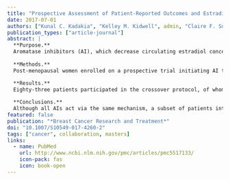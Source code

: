 ```yaml
---
title: "Prospective Assessment of Patient-Reported Outcomes and Estradiol and Drug Concentrations in Patients Experiencing Toxicity from Adjuvant Aromatase Inhibitors"
date: 2017-07-01
authors: ["Kunal C. Kadakia", "Kelley M. Kidwell", admin, "Claire F. Snyder", "Anna Maria Storniolo", "Julie L. Otte", "David A. Flockhart", "Daniel F. Hayes", "Vered Stearns", "N. Lynn Henry"]
publication_types: ["article-journal"]
abstract: |
  **Purpose.**
  Aromatase inhibitors (AI), which decrease circulating estradiol concentrations in post-menopausal women, are associated with toxicities that limit adherence. Approximately one-third of patients will tolerate a different AI after not tolerating the first. We report the effect of crossover from exemestane to letrozole or vice versa on patient-reported outcomes (PROs) and whether the success of crossover is due to lack of estrogen suppression.
  
  **Methods.**
  Post-menopausal women enrolled on a prospective trial initiating AI therapy for early-stage breast cancer were randomized to exemestane or letrozole. Those that discontinued for intolerance were offered protocol-directed crossover to the other AI after a washout period. Changes in PROs, including pain [Visual Analog Scale (VAS)] and functional status [Health Assessment Questionnaire (HAQ)], were compared after 3 months on the first versus the second AI. Estradiol and drug concentrations were measured.

  **Results.**
  Eighty-three patients participated in the crossover protocol, of whom 91.3% reported improvement in symptoms prior to starting the second AI. Functional status worsened less after 3 months with the second AI (HAQ mean change AI #1: 0.2 [SD 0.41] vs. AI #2: −0.05 [SD 0.36]; p = 0.001); change in pain scores was similar between the first and second AI (VAS mean change AI #1: 0.8 [SD 2.7] vs. AI #2: −0.2 [SD 2.8]; p = 0.19). No statistical differences in estradiol or drug concentrations were found between those that continued or discontinued AI after crossover.
  
  **Conclusions.**
  Although all AIs act via the same mechanism, a subset of patients intolerant to one AI report improved PROs with a different one. The mechanism of this tolerance remains unknown, but does not appear to be due to non-adherence to, or insufficient estrogen suppression by, the second AI.
featured: false
publication: "*Breast Cancer Research and Treatment*"
doi: "10.1007/S10549-017-4260-2"
tags: ["cancer", collaboration, masters]
links:
  - name: PubMed
    url: http://www.ncbi.nlm.nih.gov/pmc/articles/pmc5517133/
    icon-pack: fas
    icon: book-open
---
```

